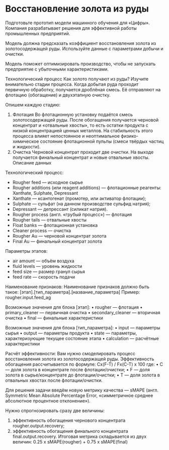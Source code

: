 # Восстановление золота из руды

Подготовьте прототип модели машинного обучения для «Цифры». Компания разрабатывает решения для эффективной работы промышленных предприятий.

Модель должна предсказать коэффициент восстановления золота из золотосодержащей руды. Используйте данные с параметрами добычи и очистки.

Модель поможет оптимизировать производство, чтобы не запускать предприятие с убыточными характеристиками.

Технологический процесс
Как золото получают из руды? Изучите внимательно стадии процесса.
Когда добытая руда проходит первичную обработку, получается дроблёная смесь. Её отправляют на флотацию (обогащение) и двухэтапную очистку.

Опишем каждую стадию: 
1. Флотация
Во флотационную установку подаётся смесь золотосодержащей руды. После обогащения получается черновой концентрат и «отвальные хвосты», то есть остатки продукта с низкой концентрацией ценных металлов.
На стабильность этого процесса влияет непостоянное и неоптимальное физико-химическое состояние флотационной пульпы (смеси твёрдых частиц и жидкости).
2. Очистка 
Черновой концентрат проходит две очистки. На выходе получается финальный концентрат и новые отвальные хвосты.
Описание данных

Технологический процесс:
-	Rougher feed — исходное сырье
-	Rougher additions (или reagent additions) — флотационные реагенты: Xanthate, Sulphate, Depressant 
-	Xanthate — ксантогенат (промотер, или активатор флотации);
-	Sulphate — сульфат (на данном производстве сульфид натрия);
-	Depressant — депрессант (силикат натрия).
-	Rougher process (англ. «грубый процесс») — флотация
-	Rougher tails — отвальные хвосты
-	Float banks — флотационная установка
-	Cleaner process — очистка
-	Rougher Au — черновой концентрат золота
-	Final Au — финальный концентрат золота

Параметры этапов:
-	air amount — объём воздуха
-	fluid levels — уровень жидкости
-	feed size — размер гранул сырья
-	feed rate — скорость подачи

Наименование признаков:
Наименование признаков должно быть такое: [этап].[тип_параметра].[название_параметра]
Пример: rougher.input.feed_ag

Возможные значения для блока [этап]:
•	rougher — флотация
•	primary_cleaner — первичная очистка
•	secondary_cleaner — вторичная очистка
•	final — финальные характеристики

Возможные значения для блока [тип_параметра]:
•	input — параметры сырья
•	output — параметры продукта
•	state — параметры, характеризующие текущее состояние этапа
•	calculation — расчётные характеристики

Расчёт эффективности:
Вам нужно смоделировать процесс восстановления золота из золотосодержащей руды.
Эффективность обогащения рассчитывается по формуле: Cx(F-T) / Fx(C-T) x 100
где:
•	C — доля золота в концентрате после флотации/очистки;
•	F — доля золота в сырье/концентрате до флотации/очистки;
•	T — доля золота в отвальных хвостах после флотации/очистки.

Для решения задачи введём новую метрику качества —
sMAPE (англ. Symmetric Mean Absolute Percentage Error, «симметричное среднее абсолютное процентное отклонение»).

Нужно спрогнозировать сразу две величины:
1.	эффективность обогащения чернового концентрата rougher.output.recovery;
2.	эффективность обогащения финального концентрата final.output.recovery.
Итоговая метрика складывается из двух величин: 0.25 x sMAPE(rougher) + 0.75 x sMAPE(final)

